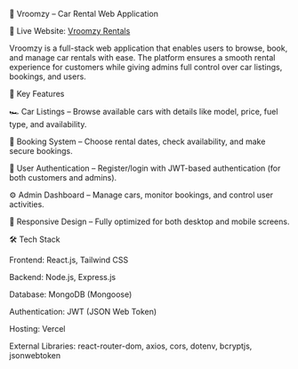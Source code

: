 🚗 Vroomzy – Car Rental Web Application

🔗 Live Website: [Vroomzy Rentals](https://vroomzy-rentals.vercel.app)

Vroomzy is a full-stack web application that enables users to browse, book, and manage car rentals with ease.
The platform ensures a smooth rental experience for customers while giving admins full control over car listings, bookings, and users.


🔑 Key Features

🏎️ Car Listings – Browse available cars with details like model, price, fuel type, and availability.

📅 Booking System – Choose rental dates, check availability, and make secure bookings.

👤 User Authentication – Register/login with JWT-based authentication (for both customers and admins).

⚙️ Admin Dashboard – Manage cars, monitor bookings, and control user activities.

📱 Responsive Design – Fully optimized for both desktop and mobile screens.


🛠️ Tech Stack

Frontend: React.js, Tailwind CSS

Backend: Node.js, Express.js

Database: MongoDB (Mongoose)

Authentication: JWT (JSON Web Token)

Hosting: Vercel

External Libraries: react-router-dom, axios, cors, dotenv, bcryptjs, jsonwebtoken
